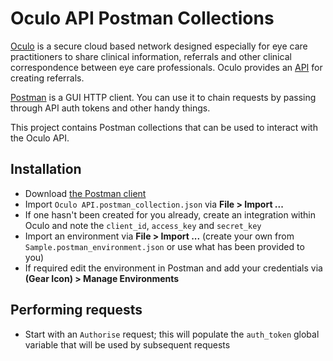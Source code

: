 # Oculo API Postman Collections

[Oculo](http://http://www.connect.oculo.com.au/) is a secure cloud based network designed especially for eye care practitioners to share clinical information, referrals and other clinical correspondence between eye care professionals. Oculo provides an [API](http://swagger.oculo.com.au) for creating referrals.

[Postman](https://www.getpostman.com/) is a GUI HTTP client. You can use it to chain requests by passing through API auth tokens and other handy things.

This project contains Postman collections that can be used to interact with the Oculo API.

## Installation
- Download [the Postman client](https://www.getpostman.com/)
- Import `Oculo API.postman_collection.json` via **File > Import ...**
- If one hasn't been created for you already, create an integration within Oculo and note the `client_id`, `access_key` and `secret_key`
- Import an environment via **File > Import ...** (create your own from `Sample.postman_environment.json` or use what has been provided to you)
- If required edit the environment in Postman and add your credentials via **(Gear Icon) > Manage Environments**

## Performing requests
- Start with an `Authorise` request; this will populate the `auth_token` global variable that will be used by subsequent requests
